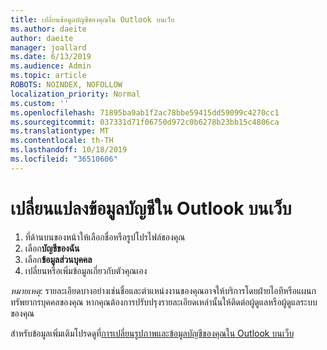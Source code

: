 ```yaml
---
title: เปลี่ยนข้อมูลบัญชีของคุณใน Outlook บนเว็บ
ms.author: daeite
author: daeite
manager: joallard
ms.date: 6/13/2019
ms.audience: Admin
ms.topic: article
ROBOTS: NOINDEX, NOFOLLOW
localization_priority: Normal
ms.custom: ''
ms.openlocfilehash: 71895ba9ab1f2ac78bbe59415dd59099c4270cc1
ms.sourcegitcommit: 037331d71f06750d972c0b6278b23bb15c4806ca
ms.translationtype: MT
ms.contentlocale: th-TH
ms.lasthandoff: 10/18/2019
ms.locfileid: "36510606"
---
```

# <a name="change-account-information-in-outlook-on-the-web"></a>เปลี่ยนแปลงข้อมูลบัญชีใน Outlook บนเว็บ

1. ที่ด้านบนของหน้าให้เลือกชื่อหรือรูปโปรไฟล์ของคุณ
1. เลือก**บัญชีของฉัน**
1. เลือก**ข้อมูลส่วนบุคคล**
1. เปลี่ยนหรือเพิ่มข้อมูลเกี่ยวกับตัวคุณเอง

*หมายเหตุ:* รายละเอียดบางอย่างเช่นชื่อและตำแหน่งงานของคุณอาจให้บริการโดยฝ่ายไอทีหรือแผนกทรัพยากรบุคคลของคุณ หากคุณต้องการปรับปรุงรายละเอียดเหล่านั้นให้ติดต่อผู้ดูแลหรือผู้ดูแลระบบของคุณ

สำหรับข้อมูลเพิ่มเติมโปรดดูที่[การเปลี่ยนรูปภาพและข้อมูลบัญชีของคุณใน Outlook บนเว็บ](https://support.office.com/article/b2dbb289-851d-4bed-93c3-3e136f5659ec)